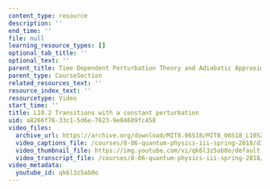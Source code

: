 ```yaml
---
content_type: resource
description: ''
end_time: ''
file: null
learning_resource_types: []
optional_tab_title: ''
optional_text: ''
parent_title: Time Dependent Perturbation Theory and Adiabatic Approximation
parent_type: CourseSection
related_resources_text: ''
resource_index_text: ''
resourcetype: Video
start_time: ''
title: L10.2 Transitions with a constant perturbation
uid: a8266f76-33c1-5d6e-7623-9e04609fc458
video_files:
  archive_url: https://archive.org/download/MIT8.06S18/MIT8_06S18_L10S2_300k.mp4
  video_captions_file: /courses/8-06-quantum-physics-iii-spring-2018/d35cf203f5325f68a99bed98933cd470_qk6l3z5ab0o.vtt
  video_thumbnail_file: https://img.youtube.com/vi/qk6l3z5ab0o/default.jpg
  video_transcript_file: /courses/8-06-quantum-physics-iii-spring-2018/5ef932c89185beaa6a220720ea66dd36_qk6l3z5ab0o.pdf
video_metadata:
  youtube_id: qk6l3z5ab0o
---
```

